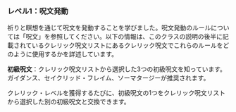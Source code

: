 ### レベル1：呪文発動

祈りと瞑想を通じて呪文を発動することを学びました。呪文発動のルールについては「呪文」を参照してください。以下の情報は、このクラスの説明の後半に記載されているクレリック呪文リストにあるクレリック呪文でこれらのルールをどのように使用するかを詳述しています。

**初級呪文**：クレリック呪文リストから選択した3つの初級呪文を知っています。ガイダンス、セイクリッド・フレイム、ソーマタージーが推奨されます。

クレリック・レベルを獲得するたびに、初級呪文の1つをクレリック呪文リストから選択した別の初級呪文と交換できます。
